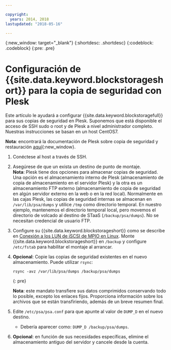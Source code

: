 ```yaml
---

copyright:
  years: 2014, 2018
lastupdated: "2018-05-16"

---
```

{:new_window: target="_blank"}
{:shortdesc: .shortdesc}
{:codeblock: .codeblock}
{:pre: .pre}
 
# Configuración de {{site.data.keyword.blockstorageshort}} para la copia de seguridad con Plesk

Este artículo le ayudará a configurar {{site.data.keyword.blockstoragefull}} para sus copias de seguridad en Plesk. Suponemos que está disponible el acceso de SSH sudo o root y de Plesk a nivel administrador completo. Nuestras instrucciones se basan en un host CentOS7.

**Nota**: encontrará la documentación de Plesk sobre copia de seguridad y restauración [aquí](https://docs.plesk.com/en-US/12.5/administrator-guide/backing-up-and-restoration.59256/){:new_window}.

1. Conéctese al host a través de SSH.

2. Asegúrese de que un exista un destino de punto de montaje. <br />
   **Nota**: Plesk tiene dos opciones para almacenar copias de seguridad. Una opción es el almacenamiento interno de Plesk (almacenamiento de copia de almacenamiento en el servidor Plesk) y la otra es un almacenamiento FTP externo (almacenamiento de copia de seguridad en algún servidor externo en la web o en la red local). Normalmente en las cajas Plesk, las copias de seguridad internas se almacenan en `/var/lib/psa/dumps` y utilice `/tmp` como directorio temporal. En nuestro ejemplo, mantenemos el directorio temporal local, pero movemos el directorio de volcado al destino de STaaS (`/backup/psa/dumps`). No se necesitan credencial de usuario FTP.
   
3. Configure su {{site.data.keyword.blockstorageshort}} como se describe en [Conexión a los LUN de iSCSI de MPIO en Linux](accessing_block_storage_linux.html). Monte {{site.data.keyword.blockstorageshort}} en `/backup` y configure `/etc/fstab` para habilitar el montaje al arrancar.

4. **Opcional**: Copie las copias de seguridad existentes en el nuevo almacenamiento. Puede utilizar `rsync`:
   ```
   rsync -avz /var/lib/psa/dumps /backup/psa/dumps
   ```
   {: pre}
    
    **Nota**: este mandato transfiere sus datos comprimidos conservando todo lo posible, excepto los enlaces fijos. Proporciona información sobre los archivos que se están transfiriendo, además de un breve resumen final.
    
5. Edite `/etc/psa/psa.conf` para que apunte al valor de `DUMP_D` en el nuevo destino. 
    - Debería aparecer como: `DUMP_D /backup/psa/dumps`. 

6. **Opcional**: en función de sus necesidades específicas, elimine el almacenamiento antiguo del servidor y cancele desde la cuenta.


